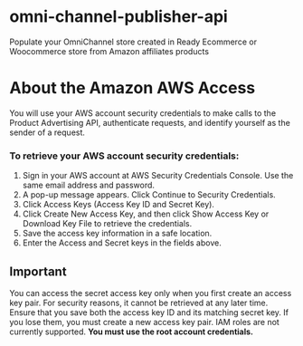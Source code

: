 # omni-channel-publisher-api
Populate your OmniChannel store created in Ready Ecommerce or Woocommerce store from Amazon affiliates products

# About the Amazon AWS Access
<p>You will use your AWS account security credentials to make calls to the Product Advertising API, authenticate requests, and identify yourself as the sender of a request.</p>

<h3>To retrieve your AWS account security credentials:</h3>
<ol>
<li>Sign in your AWS account at AWS Security Credentials Console. Use the same email address and password.</li>
<li>A pop-up message appears. Click Continue to Security Credentials.</li>
<li>Click Access Keys (Access Key ID and Secret Key).</li>
<li>Click Create New Access Key, and then click Show Access Key or Download Key File to retrieve the credentials.</li>
<li>Save the access key information in a safe location.</li>
<li>Enter the Access and Secret keys in the fields above.</li>
</ol>

<h2>Important</h2>
<p>You can access the secret access key only when you first create an access key pair. For security reasons, it cannot be retrieved at any later time. Ensure that you save both the access key ID and its matching secret key. If you lose them, you must create a new access key pair.
IAM roles are not currently supported. <b>You must use the root account credentials.</b></p>
